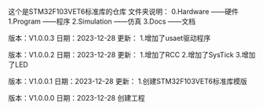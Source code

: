 这个是STM32F103VET6标准库的仓库
文件夹说明：
 0.Hardware ——硬件 
 1.Program ——程序 
 2.Simulation ——仿真 
 3.Docs ——文档

版本：V1.0.0.3
日期：2023-12-28
更新：
1.增加了usaet驱动程序




版本：V1.0.0.2
日期：2023-12-28
更新：
1.增加了RCC
2.增加了SysTick
3.增加了LED

版本：V1.0.0.1
日期：2023-12-28
更新：
1.创建STM32F103VET6标准库模版

版本：V1.0.0.0
日期：2023-12-28
创建工程